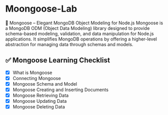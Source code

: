 # Moongoose-Lab
 🐍 Mongoose – Elegant MongoDB Object Modeling for Node.js Mongoose is a MongoDB ODM (Object Data Modeling) library designed to provide schema-based modeling, validation, and data manipulation for Node.js applications. It simplifies MongoDB operations by offering a higher-level abstraction for managing data through schemas and models.  
## ✅ Mongoose Learning Checklist

- [x] What is Mongoose  
- [x] Connecting Mongoose  
- [x] Mongoose Schema and Model  
- [x] Mongoose Creating and Inserting Documents  
- [x] Mongoose Retrieving Data  
- [x] Mongoose Updating Data  
- [x] Mongoose Deleting Data  
